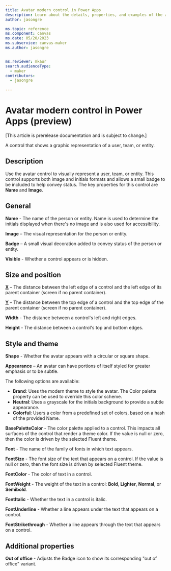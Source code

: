 ```yaml
---
title: Avatar modern control in Power Apps
description: Learn about the details, properties, and examples of the avatar modern control in Power Apps.
author: jasongre

ms.topic: reference
ms.component: canvas
ms.date: 05/20/2023
ms.subservice: canvas-maker
ms.author: jasongre


ms.reviewer: mkaur
search.audienceType: 
  - maker
contributors:
  - jasongre
     
---
```

# Avatar modern control in Power Apps (preview)

[This article is prerelease documentation and is subject to change.]

A control that shows a graphic representation of a user, team, or entity.  

## Description

Use the avatar control to visually represent a user, team, or entity. This control supports both image and initials formats and allows a small badge to be included to help convey status. The key properties for this control are **Name** and **Image**.  

## General

**Name** - The name of the person or entity. Name is used to determine the initials displayed when there's no image and is also used for accessibility. 

**Image** – The visual representation for the person or entity.

**Badge** – A small visual decoration added to convey status of the person or entity. 

**Visible** - Whether a control appears or is hidden.

## Size and position 

**[X](../properties-size-location.md)** – The distance between the left edge of a control and the left edge of its parent container (screen if no parent container).

**[Y](../properties-size-location.md)** – The distance between the top edge of a control and the top edge of the parent container (screen if no parent container).

**Width** - The distance between a control's left and right edges. 

**Height** - The distance between a control's top and bottom edges. 

## Style and theme

**Shape** - Whether the avatar appears with a circular or square shape. 

**Appearance** – An avatar can have portions of itself styled for greater emphasis or to be subtle. 

The following options are available:

- **Brand**: Uses the modern theme to style the avatar. The Color palette property can be used to override this color scheme. 
- **Neutral**: Uses a grayscale for the initials background to provide a subtle appearance.
- **Colorful**: Users a color from a predefined set of colors, based on a hash of the provided Name. 

**BasePaletteColor** - The color palette applied to a control. This impacts all surfaces of the control that render a theme color. If the value is null or zero, then the color is driven by the selected Fluent theme.

**Font** - The name of the family of fonts in which text appears.

**FontSize** - The font size of the text that appears on a control. If the value is null or zero, then the font size is driven by selected Fluent theme.

**FontColor** - The color of text in a control. 

**FontWeight** - The weight of the text in a control: **Bold**, **Lighter**, **Normal**, or **Semibold**. 

**FontItalic** - Whether the text in a control is italic. 

**FontUnderline** - Whether a line appears under the text that appears on a control. 

**FontStrikethrough** - Whether a line appears through the text that appears on a control. 

## Additional properties

**Out of office** - Adjusts the Badge icon to show its corresponding "out of office" variant.  










